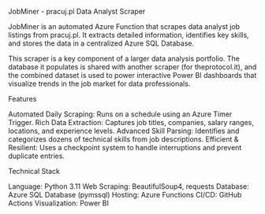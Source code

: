 JobMiner - pracuj.pl Data Analyst Scraper

JobMiner is an automated Azure Function that scrapes data analyst job listings from pracuj.pl. It extracts detailed information, identifies key skills, and stores the data in a centralized Azure SQL Database.

This scraper is a key component of a larger data analysis portfolio. The database it populates is shared with another scraper (for theprotocol.it), and the combined dataset is used to power interactive Power BI dashboards that visualize trends in the job market for data professionals.

Features

Automated Daily Scraping: Runs on a schedule using an Azure Timer Trigger.
Rich Data Extraction: Captures job titles, companies, salary ranges, locations, and experience levels.
Advanced Skill Parsing: Identifies and categorizes dozens of technical skills from job descriptions.
Efficient & Resilient: Uses a checkpoint system to handle interruptions and prevent duplicate entries.

Technical Stack

Language: Python 3.11
Web Scraping: BeautifulSoup4, requests
Database: Azure SQL Database (pymssql)
Hosting: Azure Functions
CI/CD: GitHub Actions
Visualization: Power BI
